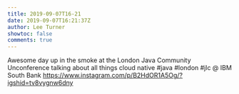 ```yaml
---
title: 2019-09-07T16-21
date: 2019-09-07T16:21:37Z
author: Lee Turner
showtoc: false
comments: true
---
```


Awesome day up in the smoke at the London Java Community Unconference talking about all things cloud native #java #london #jlc @ IBM South Bank https://www.instagram.com/p/B2HdOR1A5Og/?igshid=tv8vygnw6dny

